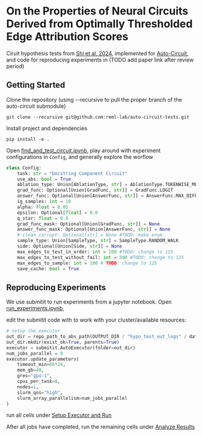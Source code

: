 # On the Properties of Neural Circuits Derived from Optimally Thresholded Edge Attribution Scores

Ciruit hypothesis tests from [Shi et al. 2024](https://openreview.net/pdf?id=ibSNv9cldu), 
implemented for [Auto-Circuit](https://github.com/UFO-101/auto-circuit), and code for 
reproducing experiments in (TODO add paper link after review period)

## Getting Started
Clone the repository (using --recursive to pull the proper branch of the auto-circuit 
submodule)

```
git clone --recursive git@github.com:reml-lab/auto-circuit-tests.git
```

Install project and dependencies 
```
pip install -e .
```

Open [find_and_test_circuit.ipynb](find_and_test_circuit.ipynb), play around with experiment configurations in `Config`, and generally explore the worflow 
```python 
class Config: 
    task: str = "Docstring Component Circuit"
    use_abs: bool = True
    ablation_type: Union[AblationType, str] = AblationType.TOKENWISE_MEAN_CORRUPT
    grad_func: Optional[Union[GradFunc, str]] = GradFunc.LOGIT
    answer_func: Optional[Union[AnswerFunc, str]] = AnswerFunc.MAX_DIFF
    ig_samples: int = 10
    alpha: float = 0.05
    epsilon: Optional[float] = 0.0
    q_star: float = 0.9 
    grad_func_mask: Optional[Union[GradFunc, str]] = None
    answer_func_mask: Optional[Union[AnswerFunc, str]] = None
    # clean_corrupt: Optional[str] = None #TODO: make enum
    sample_type: Union[SampleType, str] = SampleType.RANDOM_WALK
    side: Optional[Union[Side, str]] = None
    max_edges_to_test_in_order: int = 100 #TODO: change to 125
    max_edges_to_test_without_fail: int = 500 #TODO: change to 125
    max_edges_to_sample: int = 100 # TODO: change to 125
    save_cache: bool = True
```

## Reproducing Experiments 
We use submitit to run experiments from a jupyter notebook. Open 
[run_experiments.ipynb](run_experiments.ipynb), 

edit the submitit code with to work 
with your cluster/available resources:
```python
# setup the executor
out_dir = repo_path_to_abs_path(OUTPUT_DIR / "hypo_test_out_logs" / datetime.now().strftime("%Y-%m-%d_%H-%M-%S"))
out_dir.mkdir(exist_ok=True, parents=True)
executor = submitit.AutoExecutor(folder=out_dir)
num_jobs_parallel = 8
executor.update_parameters(
    timeout_min=60*24,
    mem_gb=40,
    gres="gpu:1",
    cpus_per_task=8,
    nodes=1,
    slurm_qos="high", 
    slurm_array_parallelism=num_jobs_parallel
)
```

run all cells under [Setup Executor and Run](run_experiments.ipynb#Setup-Executor-and-Run)

After all jobs have completed, run the remaining cells under [Analyze Results](run_experiments.ipynb#Analyze-Results)